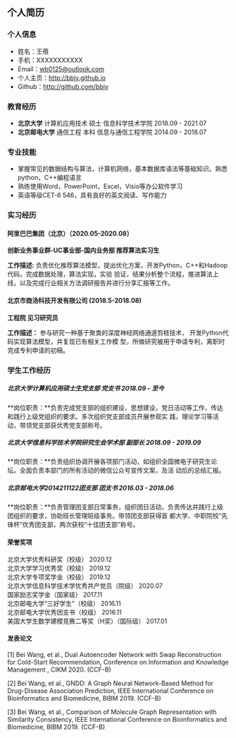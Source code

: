 ## 个人简历
### 个人信息
- 姓名：王蓓
- 手机：XXXXXXXXXXX
- Email：wb0125@outlook.com
- 个人主页：http://bbjy.github.io
- Github：http://github.com/bbjy
### 教育经历
- **北京大学**       计算机应用技术   硕士    信息科学技术学院     2018.09 - 2021.07
- **北京邮电大学**   通信工程         本科    信息与通信工程学院   2014.09 - 2018.07
### 专业技能
- 掌握常见的数据结构与算法，计算机网络，基本数据库语法等基础知识。熟悉python，C++编程语言
- 熟练使用Word，PowerPoint，Excel，Visio等办公软件学习
- 英语等级CET-6 546，具有良好的英文阅读、写作能力
### 实习经历
#### 阿里巴巴集团（北京）（2020.05-2020.08）
**创新业务事业群-UC事业部-国内业务部 推荐算法实习生**

**工作描述:** 负责优化推荐算法模型，提出优化方案，开发Python，C++和Hadoop代码，完成数据处理，算法实现，实验
验证，结果分析整个流程，推进算法上线，以及完成行业相关方法调研报告并进行分享汇报等工作。
#### 北京市商汤科技开发有限公司 (2018.5-2018.08)
**工程院 见习研究员**

**工作描述：** 参与研究一种基于聚类的深度神经网络通道剪枝技术， 开发Python代码实现算法模型，并复现已有相关工作模
型，所做研究被用于申请专利，离职时完成专利申请的初稿。

### 学生工作经历
##### 北京大学计算机应用硕士生党支部 党支书 2018.09 - 至今
**岗位职责：**负责完成党支部的组织建设，思想建设，党日活动等工作，传达和践行上级党组织的要求。多次组织党支部成员开展参观实
践，理论学习等活动，带领党支部获优秀党支部称号。
##### 北京大学信息科学技术学院研究生会学术部 副部长 2018.09 - 2019.09
**岗位职责：**负责组织协调开展各项部门活动，如组织全国微电子研究生论坛。全面负责本部门的所有活动的微信公众号宣传文案，及活
动后的总结汇报。
##### 北京邮电大学2014211122团支部 团支书 2016.03 - 2018.06
**岗位职责：**负责管理团支部日常事务，组织团日活动，负责传达并践行上级团组织的要求，协助班长管理班级事务。带领团支部获得首
都大学、中职院校“先锋杯”优秀团支部，两次获校“十佳团支部”称号。
#### 荣誉奖项
北京大学优秀科研奖（校级） 2020.12  
北京大学学习优秀奖（校级） 2019.12  
北京大学专项奖学金（校级） 2019.12  
北京大学信息科学技术学优秀共产党员（院级） 2020.07  
国家励志奖学金（国家级） 2017.11  
北京邮电大学“三好学生”（校级） 2016.11  
北京邮电大学优秀团支书（校级） 2016.11  
美国大学生数学建模竞赛二等奖（H奖）（国际级） 2017.01  
#### 发表论文
[1] Bei Wang, et al., Dual Autoencoder Network with Swap Reconstruction for Cold-Start Recommendation,
Conference on Information and Knowledge Management , CIKM 2020. (CCF-B)  

[2] Bei Wang, et al., GNDD: A Graph Neural Network-Based Method for Drug-Disease Association Prediction,
IEEE International Conference on Bioinformatics and Biomedicine, BIBM 2019. (CCF-B)

[3] Bei Wang, et al., Comparison of Molecule Graph Representation with Similarity Consistency, IEEE
International Conference on Bioinformatics and Biomedicine, BIBM 2019. (CCF-B)
